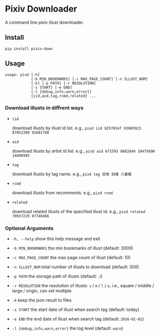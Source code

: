 # Pixiv Downloader

A command line pixiv illust downloader.


## Install

```shell
pip install pixiv-down
```


## Usage

```shell
usage: pixd [-h]
            [-b MIN_BOOKMARKS] [-c MAX_PAGE_COUNT] [-n ILLUST_NUM]
            [-k] [-p PATH] [-r RESOLUTION]
            [-s START] [-e END]
            [-l {debug,info,warn,error}]
            {iid,aid,tag,rcmd,related} ...
```


### Download illusts in diffrent ways

- `iid`

    download illusts by illust id list.
    e.g., `pixd iid 92578547 93005923 87052390 91681788`

- `aid`

    download illusts by artist id list.
    e.g., `pixd aid 671593 8062849 10475690 14496985`

- `tag`

    download illusts by tag name.
    e.g., `pixd tag 甘雨 刻晴 八重樱`

- `rcmd`

    download illusts from recomments.
    e.g., `pixd rcmd`

- `related`

    download related illusts of the specified illust id.
    e.g., `pixd related 70937229 87749466`


### Optional Arguments

- `-h, --help`
    show this help message and exit

- `-b MIN_BOOKMARKS`
    the min bookmarks of illust (default: 3000)

- `-c MAX_PAGE_COUNT`
    the max page count of illust (default: 10)

- `-n ILLUST_NUM`
    total number of illusts to download (default: 300)

- `-p PATH`
    the storage path of illusts (default: ./)

- `-r RESOLUTION`
    the resolution of illusts: `s` / `m` / `l` / `o`,
    i.e., square / middle / large / origin, can set multiple

- `-k`
    keep the json result to files

- `-s START`
    the start date of illust when search tag (default: today)

- `-e END`
    the end date of illust when search tag (default: `2016-01-01`)

- `-l {debug,info,warn,error}`
    the log level (default: `warn`)

